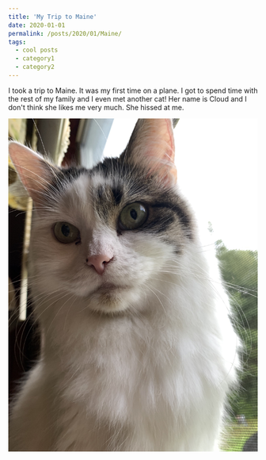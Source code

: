 ```yaml
---
title: 'My Trip to Maine'
date: 2020-01-01
permalink: /posts/2020/01/Maine/
tags:
  - cool posts
  - category1
  - category2
---
```


I took a trip to Maine. It was my first time on a plane. I got to spend time with the rest of my family and I even met another cat! Her name is Cloud and I don't think she likes me very much. She hissed at me.

![Cloud](../images/cloud.jpg)

